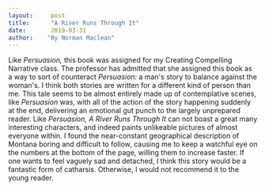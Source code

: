 ```yaml
---
layout:     post
title:      "A River Runs Through It"
date:       2019-03-31
author:    "By Norman Maclean"
---
```


Like *Persuasion,* this book was assigned for my Creating Compelling Narrative class. The professor has admitted that she assigned this book as a way to sort of counteract *Persuasion:* a man's story to balance against the woman's. I think both stories are written for a different kind of person than me. This tale seems to be almost entirely made up of contemplative scenes, like *Persuasion* was, with all of the action of the story happening suddenly at the end, delivering an emotional gut punch to the largely unprepared reader. Like *Persuasion, A River Runs Through It* can not boast a great many interesting characters, and indeed paints unlikeable pictures of almost everyone within. I found the near-constant geographical description of Montana boring and difficult to follow, causing me to keep a watchful eye on the numbers at the bottom of the page, willing them to increase faster. If one wants to feel vaguely sad and detached, I think this story would be a fantastic form of catharsis. Otherwise, I would not recommend it to the young reader.
